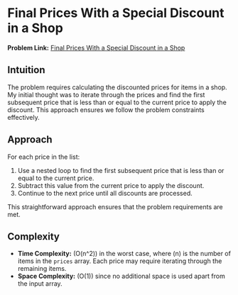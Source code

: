 # Final Prices With a Special Discount in a Shop

**Problem Link:** [Final Prices With a Special Discount in a Shop](https://leetcode.com/problems/final-prices-with-a-special-discount-in-a-shop/description/)

## Intuition
The problem requires calculating the discounted prices for items in a shop. My initial thought was to iterate through the prices and find the first subsequent price that is less than or equal to the current price to apply the discount. This approach ensures we follow the problem constraints effectively.

## Approach
For each price in the list:
1. Use a nested loop to find the first subsequent price that is less than or equal to the current price.
2. Subtract this value from the current price to apply the discount.
3. Continue to the next price until all discounts are processed.

This straightforward approach ensures that the problem requirements are met.

## Complexity
- **Time Complexity:** \(O(n^2)\) in the worst case, where \(n\) is the number of items in the `prices` array. Each price may require iterating through the remaining items.
- **Space Complexity:** \(O(1)\) since no additional space is used apart from the input array.
